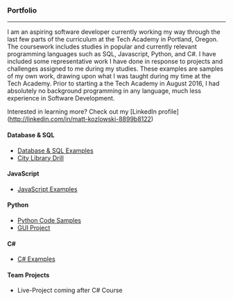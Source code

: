 ### Portfolio
***

I am an aspiring software developer currently working my way through the last few parts of
the curriculum at the Tech Academy in Portland, Oregon.   The coursework includes studies in popular
and currently relevant programming languages such as SQL, Javascript, Python, and C#.  I have included
some representative work I have done in response to projects and challenges assigned
to me during my studies.  These examples are samples of my own work, drawing upon
what I was taught during my time at the Tech Academy.  Prior to starting a the Tech
Academy in August 2016, I had absolutely no background programming in any language,
much less experience in Software Development.

Interested in learning more? Check out my [LinkedIn profile]  (http://linkedin.com/in/matt-kozlowski-8899b8122)



#### Database & SQL
* [Database & SQL Examples](./SQL/SQL-Code-Samples)
* [City Library Drill](./SQL/SQL-Library-Project)

#### JavaScript
* [JavaScript Examples](./JavaScript)

#### Python
* [Python Code Samples](./Python/Sample-Code/)
* [GUI Project](./Python/Mover-GUI-Program/)

#### C#
* [C# Examples](./C#/Projects/)

#### Team Projects
* Live-Project coming after C# Course
